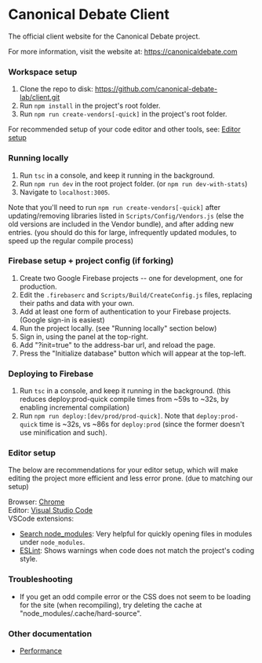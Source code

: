 # Canonical Debate Client

The official client website for the Canonical Debate project.

For more information, visit the website at: <https://canonicaldebate.com>

### Workspace setup

1) Clone the repo to disk: <https://github.com/canonical-debate-lab/client.git>
2) Run `npm install` in the project's root folder.
3) Run `npm run create-vendors[-quick]` in the project's root folder. 

For recommended setup of your code editor and other tools, see: [Editor setup](#editor-setup)

### Running locally

1) Run `tsc` in a console, and keep it running in the background.
2) Run `npm run dev` in the root project folder. (or `npm run dev-with-stats`)
3) Navigate to `localhost:3005`.

Note that you'll need to run `npm run create-vendors[-quick]` after updating/removing libraries listed in `Scripts/Config/Vendors.js` (else the old versions are included in the Vendor bundle), and after adding new entries. (you should do this for large, infrequently updated modules, to speed up the regular compile process)

### Firebase setup + project config (if forking)

1) Create two Google Firebase projects -- one for development, one for production.
2) Edit the `.firebaserc` and `Scripts/Build/CreateConfig.js` files, replacing their paths and data with your own.
3) Add at least one form of authentication to your Firebase projects. (Google sign-in is easiest)
4) Run the project locally. (see "Running locally" section below)
5) Sign in, using the panel at the top-right.
6) Add "?init=true" to the address-bar url, and reload the page.
7) Press the "Initialize database" button which will appear at the top-left.

### Deploying to Firebase

1) Run `tsc` in a console, and keep it running in the background. (this reduces deploy:prod-quick compile times from ~59s to ~32s, by enabling incremental compilation)
2) Run `npm run deploy:[dev/prod/prod-quick]`. Note that `deploy:prod-quick` time is ~32s, vs ~86s for `deploy:prod` (since the former doesn't use minification and such).

### Editor setup

The below are recommendations for your editor setup, which will make editing the project more efficient and less error prone. (due to matching our setup)

Browser: [Chrome](https://www.google.com/chrome)  
Editor: [Visual Studio Code](https://code.visualstudio.com)  
VSCode extensions:
* [Search node_modules](https://marketplace.visualstudio.com/items?itemName=jasonnutter.search-node-modules): Very helpful for quickly opening files in modules under `node_modules`.
* [ESLint](https://marketplace.visualstudio.com/items?itemName=dbaeumer.vscode-eslint): Shows warnings when code does not match the project's coding style.

### Troubleshooting

* If you get an odd compile error or the CSS does not seem to be loading for the site (when recompiling), try deleting the cache at "node_modules/.cache/hard-source".

### Other documentation

* [Performance](/Docs/Performance.md)